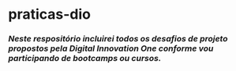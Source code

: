 # praticas-dio

### *Neste respositório incluirei todos os desafios de projeto propostos pela Digital Innovation One conforme vou participando de bootcamps ou cursos.*
